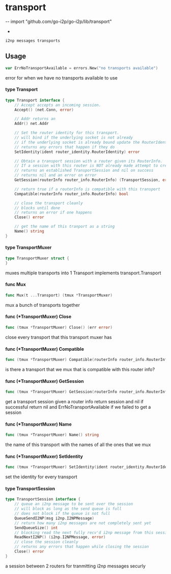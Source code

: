 # transport
--
    import "github.com/go-i2p/go-i2p/lib/transport"

*

    i2np messages transports

## Usage

```go
var ErrNoTransportAvailable = errors.New("no transports available")
```
error for when we have no transports available to use

#### type Transport

```go
type Transport interface {
	// Accept accepts an incoming session.
	Accept() (net.Conn, error)

	// Addr returns an
	Addr() net.Addr

	// Set the router identity for this transport.
	// will bind if the underlying socket is not already
	// if the underlying socket is already bound update the RouterIdentity
	// returns any errors that happen if they do
	SetIdentity(ident router_identity.RouterIdentity) error

	// Obtain a transport session with a router given its RouterInfo.
	// If a session with this router is NOT already made attempt to create one and block until made or until an error happens
	// returns an established TransportSession and nil on success
	// returns nil and an error on error
	GetSession(routerInfo router_info.RouterInfo) (TransportSession, error)

	// return true if a routerInfo is compatible with this transport
	Compatible(routerInfo router_info.RouterInfo) bool

	// close the transport cleanly
	// blocks until done
	// returns an error if one happens
	Close() error

	// get the name of this tranport as a string
	Name() string
}
```


#### type TransportMuxer

```go
type TransportMuxer struct {
}
```

muxes multiple transports into 1 Transport implements transport.Transport

#### func  Mux

```go
func Mux(t ...Transport) (tmux *TransportMuxer)
```
mux a bunch of transports together

#### func (*TransportMuxer) Close

```go
func (tmux *TransportMuxer) Close() (err error)
```
close every transport that this transport muxer has

#### func (*TransportMuxer) Compatible

```go
func (tmux *TransportMuxer) Compatible(routerInfo router_info.RouterInfo) (compat bool)
```
is there a transport that we mux that is compatible with this router info?

#### func (*TransportMuxer) GetSession

```go
func (tmux *TransportMuxer) GetSession(routerInfo router_info.RouterInfo) (s TransportSession, err error)
```
get a transport session given a router info return session and nil if successful
return nil and ErrNoTransportAvailable if we failed to get a session

#### func (*TransportMuxer) Name

```go
func (tmux *TransportMuxer) Name() string
```
the name of this transport with the names of all the ones that we mux

#### func (*TransportMuxer) SetIdentity

```go
func (tmux *TransportMuxer) SetIdentity(ident router_identity.RouterIdentity) (err error)
```
set the identity for every transport

#### type TransportSession

```go
type TransportSession interface {
	// queue an i2np message to be sent over the session
	// will block as long as the send queue is full
	// does not block if the queue is not full
	QueueSendI2NP(msg i2np.I2NPMessage)
	// return how many i2np messages are not completely sent yet
	SendQueueSize() int
	// blocking read the next fully recv'd i2np message from this session
	ReadNextI2NP() (i2np.I2NPMessage, error)
	// close the session cleanly
	// returns any errors that happen while closing the session
	Close() error
}
```

a session between 2 routers for tranmitting i2np messages securly
